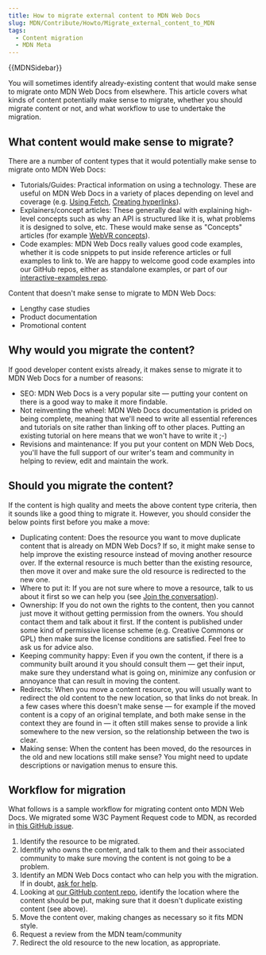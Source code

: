 ```yaml
---
title: How to migrate external content to MDN Web Docs
slug: MDN/Contribute/Howto/Migrate_external_content_to_MDN
tags:
  - Content migration
  - MDN Meta
---
```

{{MDNSidebar}}

You will sometimes identify already-existing content that would make sense to migrate onto MDN Web Docs from elsewhere. This article covers what kinds of content potentially make sense to migrate, whether you should migrate content or not, and what workflow to use to undertake the migration.

## What content would make sense to migrate?

There are a number of content types that it would potentially make sense to migrate onto MDN Web Docs:

- Tutorials/Guides: Practical information on using a technology. These are useful on MDN Web Docs in a variety of places depending on level and coverage (e.g. [Using Fetch](/en-US/docs/Web/API/Fetch_API/Using_Fetch), [Creating hyperlinks](/en-US/docs/Learn/HTML/Introduction_to_HTML/Creating_hyperlinks)).
- Explainers/concept articles: These generally deal with explaining high-level concepts such as why an API is structured like it is, what problems it is designed to solve, etc. These would make sense as "Concepts" articles (for example [WebVR concepts](/en-US/docs/Web/API/WebVR_API/Concepts)).
- Code examples: MDN Web Docs really values good code examples, whether it is code snippets to put inside reference articles or full examples to link to. We are happy to welcome good code examples into our GitHub repos, either as standalone examples, or part of our [interactive-examples repo](https://github.com/mdn/interactive-examples).

Content that doesn't make sense to migrate to MDN Web Docs:

- Lengthy case studies
- Product documentation
- Promotional content

## Why would you migrate the content?

If good developer content exists already, it makes sense to migrate it to MDN Web Docs for a number of reasons:

- SEO: MDN Web Docs is a very popular site — putting your content on there is a good way to make it more findable.
- Not reinventing the wheel: MDN Web Docs documentation is prided on being complete, meaning that we'll need to write all essential references and tutorials on site rather than linking off to other places. Putting an existing tutorial on here means that we won't have to write it ;-)
- Revisions and maintenance: If you put your content on MDN Web Docs, you'll have the full support of our writer's team and community in helping to review, edit and maintain the work.

## Should you migrate the content?

If the content is high quality and meets the above content type criteria, then it sounds like a good thing to migrate it. However, you should consider the below points first before you make a move:

- Duplicating content: Does the resource you want to move duplicate content that is already on MDN Web Docs? If so, it might make sense to help improve the existing resource instead of moving another resource over. If the external resource is much better than the existing resource, then move it over and make sure the old resource is redirected to the new one.
- Where to put it: If you are not sure where to move a resource, talk to us about it first so we can help you (see [Join the conversation](/en-US/docs/MDN/Contribute/Feedback#join_the_conversation)).
- Ownership: If you do not own the rights to the content, then you cannot just move it without getting permission from the owners. You should contact them and talk about it first. If the content is published under some kind of permissive license scheme (e.g. Creative Commons or GPL) then make sure the license conditions are satisfied. Feel free to ask us for advice also.
- Keeping community happy: Even if you own the content, if there is a community built around it you should consult them — get their input, make sure they understand what is going on, minimize any confusion or annoyance that can result in moving the content.
- Redirects: When you move a content resource, you will usually want to redirect the old content to the new location, so that links do not break. In a few cases where this doesn't make sense — for example if the moved content is a copy of an original template, and both make sense in the context they are found in — it often still makes sense to provide a link somewhere to the new version, so the relationship between the two is clear.
- Making sense: When the content has been moved, do the resources in the old and new locations still make sense? You might need to update descriptions or navigation menus to ensure this.

## Workflow for migration

What follows is a sample workflow for migrating content onto MDN Web Docs. We migrated some W3C Payment Request code to MDN, as recorded in [this GitHub issue](https://github.com/w3c/payment-request-info/issues/4).

1. Identify the resource to be migrated.
2. Identify who owns the content, and talk to them and their associated community to make sure moving the content is not going to be a problem.
3. Identify an MDN Web Docs contact who can help you with the migration. If in doubt, [ask for help](/en-US/docs/MDN/Contribute/Getting_started#step_4_ask_for_help).
4. Looking at [our GitHub content repo](https://github.com/mdn/content), identify the location where the content should be put, making sure that it doesn't duplicate existing content (see above).
5. Move the content over, making changes as necessary so it fits MDN style.
6. Request a review from the MDN team/community
7. Redirect the old resource to the new location, as appropriate.
